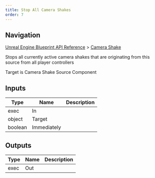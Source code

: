 ```yaml
---
title: Stop All Camera Shakes
order: 7
---
```

## Navigation

[Unreal Engine Blueprint API Reference](https://dev.epicgames.com/documentation/en-us/unreal-engine/BlueprintAPI) > [Camera Shake](https://dev.epicgames.com/documentation/en-us/unreal-engine/BlueprintAPI/CameraShake)

Stops all currently active camera shakes that are originating from this source from all player controllers

Target is Camera Shake Source Component

## Inputs

| Type | Name | Description |
| --- | --- | --- |
| exec | In |  |
| object | Target |  |
| boolean | Immediately |  |

## Outputs

| Type | Name | Description |
| --- | --- | --- |
| exec | Out |  |
